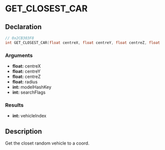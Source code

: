 # GET_CLOSEST_CAR

## Declaration
```cpp
// 0x2CB303F8
int GET_CLOSEST_CAR(float centreX, float centreY, float centreZ, float radius, int modelHashKey, int searchFlags);
```

### Arguments
- **float:** centreX
- **float:** centreY
- **float:** centreZ
- **float:** radius
- **int:** modelHashKey
- **int:** searchFlags

### Results
- **int:** vehicleIndex

## Description
Get the closet random vehicle to a coord.